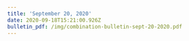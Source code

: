 ```yaml
---
title: 'September 20, 2020'
date: 2020-09-18T15:21:00.926Z
bulletin_pdf: /img/combination-bulletin-sept-20-2020.pdf
---
```


